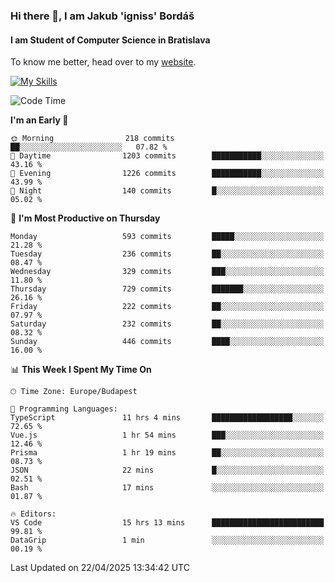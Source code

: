 ### Hi there 👋, I am Jakub 'igniss' Bordáš

#### I am Student of Computer Science in Bratislava
To know me better, head over to my [website](https://bordas.sk).

[![My Skills](https://skillicons.dev/icons?i=js,typescript,html,css,figma,svelte,vue,next,postgresql,nest,express,nodejs)](https://bordas.sk)


<!--START_SECTION:waka-->
![Code Time](http://img.shields.io/badge/Code%20Time-1%2C855%20hrs%204%20mins-blue)

**I'm an Early 🐤** 

```text
🌞 Morning                218 commits         ██░░░░░░░░░░░░░░░░░░░░░░░   07.82 % 
🌆 Daytime                1203 commits        ███████████░░░░░░░░░░░░░░   43.16 % 
🌃 Evening                1226 commits        ███████████░░░░░░░░░░░░░░   43.99 % 
🌙 Night                  140 commits         █░░░░░░░░░░░░░░░░░░░░░░░░   05.02 % 
```
📅 **I'm Most Productive on Thursday** 

```text
Monday                   593 commits         █████░░░░░░░░░░░░░░░░░░░░   21.28 % 
Tuesday                  236 commits         ██░░░░░░░░░░░░░░░░░░░░░░░   08.47 % 
Wednesday                329 commits         ███░░░░░░░░░░░░░░░░░░░░░░   11.80 % 
Thursday                 729 commits         ███████░░░░░░░░░░░░░░░░░░   26.16 % 
Friday                   222 commits         ██░░░░░░░░░░░░░░░░░░░░░░░   07.97 % 
Saturday                 232 commits         ██░░░░░░░░░░░░░░░░░░░░░░░   08.32 % 
Sunday                   446 commits         ████░░░░░░░░░░░░░░░░░░░░░   16.00 % 
```


📊 **This Week I Spent My Time On** 

```text
🕑︎ Time Zone: Europe/Budapest

💬 Programming Languages: 
TypeScript               11 hrs 4 mins       ██████████████████░░░░░░░   72.65 % 
Vue.js                   1 hr 54 mins        ███░░░░░░░░░░░░░░░░░░░░░░   12.46 % 
Prisma                   1 hr 19 mins        ██░░░░░░░░░░░░░░░░░░░░░░░   08.73 % 
JSON                     22 mins             █░░░░░░░░░░░░░░░░░░░░░░░░   02.51 % 
Bash                     17 mins             ░░░░░░░░░░░░░░░░░░░░░░░░░   01.87 % 

🔥 Editors: 
VS Code                  15 hrs 13 mins      █████████████████████████   99.81 % 
DataGrip                 1 min               ░░░░░░░░░░░░░░░░░░░░░░░░░   00.19 % 
```


 Last Updated on 22/04/2025 13:34:42 UTC
<!--END_SECTION:waka-->
